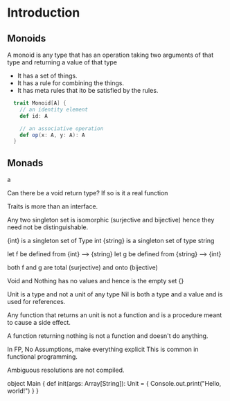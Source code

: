 # Introduction

## Monoids

A monoid is any type that has an operation taking two arguments of that type and returning a value of that type

* It has a set of things.
* It has a rule for combining the things.
* It has meta rules that ito be satisfied by the rules.

```scala
  trait Monoid[A] {
    // an identity element
    def id: A

    // an associative operation
    def op(x: A, y: A): A
  }
```

## Monads

a

Can there be a void return type? If so is it a real function

  Traits is more than an interface.

  Any two singleton set is isomorphic (surjective and bijective)
  hence they need not be distinguishable.

  {int} is a singleton set of Type int
  {string} is a singleton set of type string

  let f be defined from {int} --> {string}
  let g be defined from {string} --> {int}

  both f and g are total (surjective) and onto (bijective)

  Void and Nothing has no values and hence is the empty set {}

  Unit is a type and not a unit of any type
  Nil is both a type and a value and is used for references.

  Any function that returns an unit is not a function and
  is a procedure meant to cause a side effect.

  A function returning nothing is not a function and doesn't do anything.

  In FP, No Assumptions, make everything explicit
  This is common in functional programming.

  Ambiguous resolutions are not compiled.

object Main {
  def init(args: Array[String]): Unit = {
    Console.out.print("Hello, world!")
  }
}

